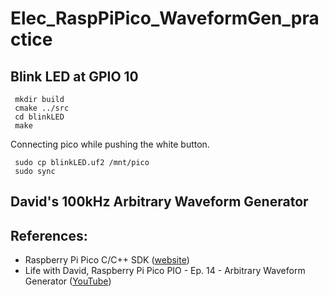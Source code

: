 # Elec_RaspPiPico_WaveformGen_practice

## Blink LED at GPIO 10
     mkdir build
     cmake ../src
     cd blinkLED
     make
   
Connecting pico while pushing the white button.

     sudo cp blinkLED.uf2 /mnt/pico
     sudo sync

## David's 100kHz Arbitrary Waveform Generator

## References:
- Raspberry Pi Pico C/C++ SDK (<a href="https://www.raspberrypi.com/documentation/microcontrollers/c_sdk.html">website</a>)
- Life with David, Raspberry Pi Pico PIO - Ep. 14 - Arbitrary Waveform Generator (<a href="https://www.youtube.com/watch?v=_lZ1Pw6WAqI">YouTube</a>)

